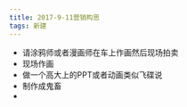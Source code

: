 ```yaml
---
title: 2017-9-11营销构思 
tags: 新建
---
```

* 请涂鸦师或者漫画师在车上作画然后现场拍卖
* 现场作画
* 做一个高大上的PPT或者动画类似飞碟说
* 制作成鬼畜
* 